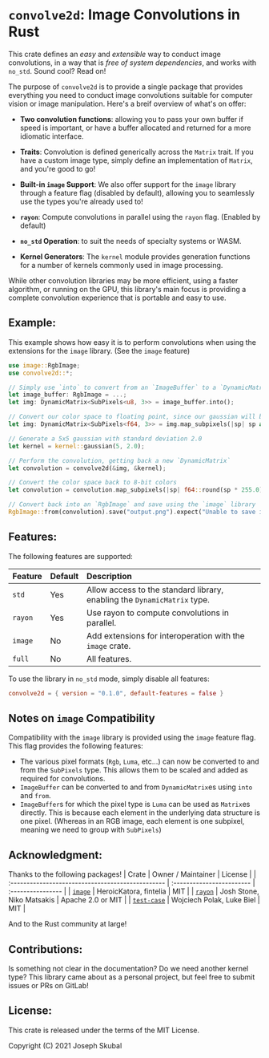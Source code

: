 `convolve2d`: Image Convolutions in Rust
========================================

This crate defines an *easy* and *extensible* way to conduct image convolutions, in a way that is 
*free of system dependencies*, and works with `no_std`. Sound cool? Read on!

The purpose of `convolve2d` is to provide a single package that provides everything you need to 
conduct image convolutions suitable for computer vision or image manipulation. Here's a breif 
overview of what's on offer:

* **Two convolution functions**: allowing you to pass your own buffer if speed is important, or 
  have a buffer allocated and returned for a more idiomatic interface.

* **Traits**: Convolution is defined generically across the `Matrix` trait. If you have a custom 
  image type, simply define an implementation of `Matrix`, and you're good to go!

* **Built-in `image` Support**: We also offer support for the `image` library through a feature 
  flag (disabled by default), allowing you to seamlessly use the types you're already used to!

* **`rayon`**: Compute convolutions in parallel using the `rayon` flag. (Enabled by default)

* **`no_std` Operation**: to suit the needs of specialty systems or WASM.

* **Kernel Generators**: The `kernel` module provides generation functions for a number of kernels
  commonly used in image processing.

While other convolution libraries may be more efficient, using a faster algorithm, or running on the
GPU, this library's main focus is providing a complete convolution experience that is portable and 
easy to use.

## Example:
This example shows how easy it is to perform convolutions when using the extensions for the `image`
library. (See the `image` feature)

```rust
use image::RgbImage;
use convolve2d::*;

// Simply use `into` to convert from an `ImageBuffer` to a `DynamicMatrix`.
let image_buffer: RgbImage = ...;
let img: DynamicMatrix<SubPixels<u8, 3>> = image_buffer.into();

// Convert our color space to floating point, since our gaussian will be `f64`s
let img: DynamicMatrix<SubPixels<f64, 3>> = img.map_subpixels(|sp| sp as f64 / 255.0);

// Generate a 5x5 gaussian with standard deviation 2.0
let kernel = kernel::gaussian(5, 2.0);

// Perform the convolution, getting back a new `DynamicMatrix`
let convolution = convolve2d(&img, &kernel);

// Convert the color space back to 8-bit colors 
let convolution = convolution.map_subpixels(|sp| f64::round(sp * 255.0) as u8);

// Convert back into an `RgbImage` and save using the `image` library
RgbImage::from(convolution).save("output.png").expect("Unable to save image");
```

## Features:

The following features are supported:

| Feature | Default | Description |
| :------ | :------ | :---------- |
| `std`   | Yes     | Allow access to the standard library, enabling the `DynamicMatrix` type. |
| `rayon` | Yes     | Use rayon to compute convolutions in parallel.                           |
| `image` | No      | Add extensions for interoperation with the `image` crate.                |
| `full`  | No      | All features.                                                            |

To use the library in `no_std` mode, simply disable all features: 
```toml
convolve2d = { version = "0.1.0", default-features = false }
```

## Notes on `image` Compatibility
Compatibility with the `image` library is provided using the `image` feature flag. This flag
provides the following features:
* The various pixel formats (`Rgb`, `Luma`, etc...) can now be converted to and from the
  `SubPixels` type. This allows them to be scaled and added as required for convolutions.
* `ImageBuffer` can be converted to and from `DynamicMatrix`es using `into` and `from`.
* `ImageBuffer`s for which the pixel type is `Luma` can be used as `Matrix`es directly. This is
  because each element in the underlying data structure is one pixel. (Whereas in an RGB image,
  each element is one subpixel, meaning we need to group with `SubPixels`)

## Acknowledgment:
Thanks to the following packages!
| Crate                                             | Owner / Maintainer        | License           |
| :------------------------------------------------ | :------------------------ | :---------------- |
| [`image`](https://crates.io/crates/image)         | HeroicKatora, fintelia    | MIT               |
| [`rayon`](https://crates.io/crates/rayon)         | Josh Stone, Niko Matsakis | Apache 2.0 or MIT |
| [`test-case`](https://crates.io/crates/test-case) | Wojciech Polak, Luke Biel | MIT               |

And to the Rust community at large!

## Contributions:
Is something not clear in the documentation? Do we need another kernel type? This library came about
as a personal project, but feel free to submit issues or PRs on GitLab!

## License:
This crate is released under the terms of the MIT License. 

Copyright (C) 2021 Joseph Skubal